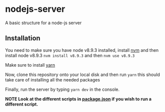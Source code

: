 # nodejs-server
A basic structure for a node-js server

## Installation
You need to make sure you have node v8.9.3 installed, install [nvm](https://github.com/creationix/nvm) and then install node v8.9.3
`nvm install v8.9.3`
and then
`nvm use v8.9.3`

Make sure to install [yarn](https://yarnpkg.com/en/)

Now, clone this repository onto your local disk and then run `yarn` this should take care of installing all the needed packages

Finally, run the server by typing `yarn dev` in the console.

**NOTE Look at the different scripts in [package.json](package.json) if you wish to run a different script.**
